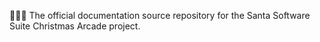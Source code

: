 🎅️🎰️📖️ The official documentation source repository for the Santa Software Suite Christmas Arcade project.
